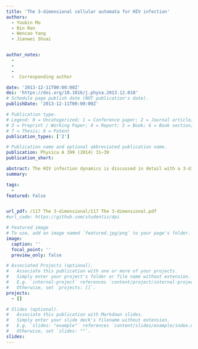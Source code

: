 ```yaml
---
title: 'The 3-dimensional cellular automata for HIV infection'
authors:
  - Youbin Mo
  - Bin Ren
  - Wencao Yang
  - Jianwei Shuai


author_notes:  
  -      
  -  
  - 
  -  Corresponding author

date: '2013-12-11T00:00:00Z'
doi: 'https://doi.org/10.1016/j.physa.2013.12.018'
# Schedule page publish date (NOT publication's date).
publishDate: '2013-12-11T00:00:00Z'

# Publication type.
# Legend: 0 = Uncategorized; 1 = Conference paper; 2 = Journal article;
# 3 = Preprint / Working Paper; 4 = Report; 5 = Book; 6 = Book section;
# 7 = Thesis; 8 = Patent
publication_types: ['2']

# Publication name and optional abbreviated publication name.
publication: Physica A 399 (2014) 31–39
publication_short: 

abstract: The HIV infection dynamics is discussed in detail with a 3-dimensional cellular automata model in this paper. The model can reproduce the three-phase development, i.e., the acute period, the asymptotic period and the AIDS period, observed in the HIV-infected patients in a clinic. We show that the 3D HIV model performs a better robustness on the model parameters than the 2D cellular automata. Furthermore, we reveal that the occurrence of a perpetual source to successively generate infectious waves to spread to the whole system drives the model from the asymptotic state to the AIDS state.
summary: 

tags:
  - 
featured: False


url_pdf: /117 The 3-dimensional/117 The 3-dimensional.pdf
#url_code: https://github.com/studentiz/dpi

# Featured image
# To use, add an image named `featured.jpg/png` to your page's folder.
image:
  caption: ''
  focal_point: ''
  preview_only: false

# Associated Projects (optional).
#   Associate this publication with one or more of your projects.
#   Simply enter your project's folder or file name without extension.
#   E.g. `internal-project` references `content/project/internal-project/index.md`.
#   Otherwise, set `projects: []`.
projects:
  - []

# Slides (optional).
#   Associate this publication with Markdown slides.
#   Simply enter your slide deck's filename without extension.
#   E.g. `slides: "example"` references `content/slides/example/index.md`.
#   Otherwise, set `slides: ""`.
slides:
---
```



